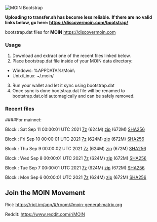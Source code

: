 ![MOIN Bootstrap](https://i.imgur.com/KjM1jMp.jpg)

**Uploading to transfer.sh has become less reliable.**
**If there are no valid links below, go here: https://discovermoin.com/bootstrap/**

bootstrap.dat files for **MOIN** https://discovermoin.com

### Usage

1. Download and extract one of the recent files linked below.
2. Place bootstrap.dat file inside of your MOIN data directory:
 - Windows: %APPDATA%\Moin\
 - Unix/Linux: ~/.moin/
3. Run your wallet and let it sync using bootstrap.dat
4. Once sync is done bootstrap.dat file will be renamed to bootstrap.dat.old automagically and can be safely removed.


### Recent files

####For mainnet:

Block : Sat Sep 11 00:00:01 UTC 2021 [7z](https://transfer.sh/bKb94a/bootstrap.dat.20210911.7z) (624M) [zip](https://transfer.sh/FXqM3A/bootstrap.dat.20210911.zip) (672M) [SHA256](https://transfer.sh/a3Wfu2/sha256.txt)

Block : Fri Sep 10 00:00:01 UTC 2021 [7z](https://transfer.sh/xLYfD0/bootstrap.dat.20210910.7z) (624M) [zip](https://transfer.sh/DWjB38/bootstrap.dat.20210910.zip) (672M) [SHA256](https://transfer.sh/5j8FGR/sha256.txt)

Block : Thu Sep  9 00:00:02 UTC 2021 [7z](https://transfer.sh/oMgXpO/bootstrap.dat.20210909.7z) (624M) [zip](https://transfer.sh/84NgTE/bootstrap.dat.20210909.zip) (672M) [SHA256](https://transfer.sh/qkC9PS/sha256.txt)

Block : Wed Sep  8 00:00:01 UTC 2021 [7z](https://transfer.sh/lrx2P0/bootstrap.dat.20210908.7z) (624M) [zip](https://transfer.sh/hKSa5w/bootstrap.dat.20210908.zip) (672M) [SHA256](https://transfer.sh/6C0TiU/sha256.txt)

Block : Tue Sep  7 00:00:01 UTC 2021 [7z](https://transfer.sh/9arwzY/bootstrap.dat.20210907.7z) (624M) [zip](https://transfer.sh/awQkBk/bootstrap.dat.20210907.zip) (672M) [SHA256](https://transfer.sh/IYDAYP/sha256.txt)

Block : Mon Sep  6 00:00:01 UTC 2021 [7z](https://transfer.sh/ss0g3c/bootstrap.dat.20210906.7z) (624M) [zip](https://transfer.sh/HlDBdp/bootstrap.dat.20210906.zip) (672M) [SHA256](https://transfer.sh/aG2DpJ/sha256.txt)

## Join the MOIN Movement

Riot: https://riot.im/app/#/room/#moin-general:matrix.org

Reddit: https://www.reddit.com/r/MOIN
